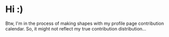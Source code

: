 # Hi :)

Btw, I'm in the process of making shapes with my profile page contribution calendar. So, it might not reflect my true contribution distribution...
